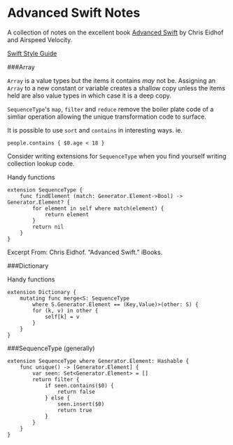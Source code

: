 # Advanced Swift Notes

A collection of notes on the excellent book [Advanced Swift](https://www.objc.io/books/advanced-swift/) by Chris Eidhof and Airspeed Velocity.

[Swift Style Guide](swift-style-guide.md)

###Array

`Array` is a value types but the items it contains _may_ not be. Assigning an `Array` to a new constant or variable creates a shallow copy unless the items held are also value types in which case it is a deep copy.

`SequenceType`'s `map`, `filter` and `reduce` remove the boiler plate code of a simliar operation allowing the unique transformation code to surface.

It is possible to use `sort` and `contains` in interesting ways. ie.

`people.contains { $0.age < 18 }`

Consider writing extensions for `SequenceType` when you find yourself writing collection lookup code.

Handy functions
```
extension SequenceType {
    func findElement (match: Generator.Element->Bool) -> Generator.Element? {
        for element in self where match(element) {
            return element
        }
        return nil
    }
}
```

Excerpt From: Chris Eidhof. “Advanced Swift.” iBooks. 

###Dictionary

Handy functions
```
extension Dictionary {
    mutating func merge<S: SequenceType
        where S.Generator.Element == (Key,Value)>(other: S) {
        for (k, v) in other {
            self[k] = v
        }
    }
}
```

###SequenceType (generally)
```
extension SequenceType where Generator.Element: Hashable {
    func unique() -> [Generator.Element] {
        var seen: Set<Generator.Element> = []
        return filter {
            if seen.contains($0) {
                return false
            } else {
                seen.insert($0)
                return true
            }
        }
    }
}
```